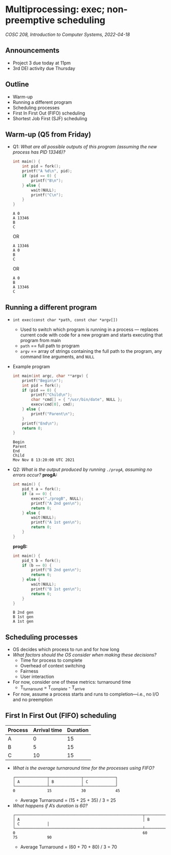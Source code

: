 # Multiprocessing: exec; non-preemptive scheduling
_COSC 208, Introduction to Computer Systems, 2022-04-18_

## Announcements
* Project 3 due today at 11pm
* 3rd DEI activity due Thursday

## Outline
* Warm-up
* Running a different program
* Scheduling processes
* First In First Out (FIFO) scheduling
* Shortest Job First (SJF) scheduling

## Warm-up (Q5 from Friday)
* Q1: _What are all possible outputs of this program (assuming the new process has PID 13346)?_
    ```C
    int main() {
        int pid = fork();
        printf("A %d\n", pid);
        if (pid == 0) {
            printf("B\n");
        } else {
            wait(NULL);
            printf("C\n");
        }
    }
    ```
    ```
    A 0
    A 13346
    B
    C
    ```
    OR
    ```
    A 13346
    A 0
    B
    C
    ```
    OR
    ```
    A 0
    B
    A 13346
    C
    ```

## Running a different program
* `int exec(const char *path, const char *argv[])`
    * Used to switch which program is running in a process — replaces current code with code for a new program and starts executing that program from main
    * `path` == full path to program
    * `argv` == array of strings containing the full path to the program, any command line arguments, and `NULL`
* Example program
    ```C
    int main(int argc, char **argv) {
        printf("Begin\n");
        int pid = fork();
        if (pid == 0) {
            printf("Child\n");
            char *cmd[] = { "/usr/bin/date", NULL };
            execv(cmd[0], cmd);
        } else {
            printf("Parent\n");
        }
        printf("End\n");
        return 0;
    }
    ```
    ```
    Begin
    Parent
    End 
    Child
    Mov Nov 8 13:20:00 UTC 2021
    ```

* Q2: _What is the output produced by running `./progA`, assuming no errors occur?_
    **progA:**
    ```C
    int main() {
        pid_t a = fork();
        if (a == 0) {
            execv("./progB", NULL);
            printf("A 2nd gen\n");
            return 0;
        } else {
            wait(NULL);
            printf("A 1st gen\n");
            return 0;
        }
    }
    ```
    **progB:**
    ```C
    int main() {
        pid_t b = fork();
        if (b == 0) {
            printf("B 2nd gen\n");
            return 0;
        } else {
            wait(NULL);
            printf("B 1st gen\n");
            return 0;
        }
    }
    ```
    ```
    B 2nd gen
    B 1st gen
    A 1st gen
    ```

## Scheduling processes
* OS decides which process to run and for how long
* _What factors should the OS consider when making these decisions?_
    * Time for process to complete
    * Overhead of context switching
    * Fairness
    * User interaction
* For now, consider one of these metrics: turnaround time
    * T<sub>turnaround</sub> = T<sub>complete</sub> - T<sub>arrive</sub>
* For now, assume a process starts and runs to completion—i.e., no I/O and no preemption

## First In First Out (FIFO) scheduling

| Process | Arrival time | Duration | 
|---------|--------------|----------|
| A       | 0            | 15       |
| B       | 5            | 15       |
| C       | 10           | 15       |

* _What is the average turnaround time for the processes using FIFO?_
    ```
    ┌──────────────┬──────────────┬──────────────┐
    │ A            │ B            │ C            │
    └──────────────┴──────────────┴──────────────┘
    0              15             30             45
    ```
    * Average Turnaround = (15 + 25 + 35) / 3 = 25
* _What happens if A’s duration is 60?_
    ```
    ┌────────────────────────────────────────────────────────┬──────────────┬──────────────┐
    │ A                                                      │ B            │ C            │
    └────────────────────────────────────────────────────────┴──────────────┴──────────────┘
    0                                                        60             75             90
    ```
    * Average Turnaround = (60 + 70 + 80) / 3 = 70